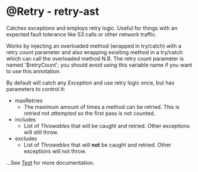 # **\@Retry** - retry-ast

Catches exceptions and employs retry logic. Useful for things with an expected fault tolerance like S3 calls or other network traffic.

Works by injecting an overloaded method (wrapped in try/catch) with a retry count parameter and also wrapping exisiting method in a try/catch which can call the overloaded method N.B. The retry count parameter is named '$retryCount'; you should avoid using this variable name if you want to use this annotation.

By default will catch any *Exception* and use retry logic once, but has parameters to control it:

* maxRetries
  * The maximum amount of times a method can be retried. This is *retried* not *attempted* so the first pass is not counted.
* includes
  * List of *Throwables* that will be caught and retried. Other exceptions will still throw.
* excludes
  * List of *Throwables* that will **not** be caught and retried. Other exceptions will not throw.
  
...See [Test](https://github.com/aataylor95/retry-ast/blob/master/src/test/groovy/com/github/aataylor95/ast/RetryASTTransformationSpec.groovy) for more documentation.



